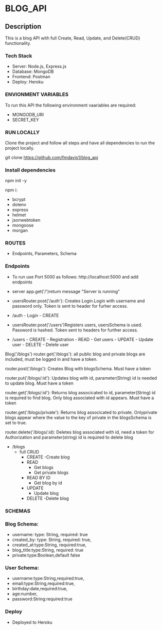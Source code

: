 # BLOG_API

## Description
This is a blog API with full Create, Read, Update, and Delete(CRUD) functionality. 

### Tech Stack

- Server: Node.js, Express.js
- Database: MongoDB
- Frontend: Postman
- Deploy: Heroku

### ENVIONMENT VARIABLES
To run this API the following environment vaariables are required:

- MONGODB_URI
- SECRET_KEY

### RUN LOCALLY
Clone the project and follow all steps and have all dependencies to run the project locally.

git clone https://github.com/fmdavis1/blog_api

### Install dependencies

 npm init -y

 npm i:

- bcrypt
- dotenv
- express
- helmet
- jsonwebtoken
- mongoose
- morgan

### ROUTES
- Endpoints, Parameters, Schema

### Endpoints

- To run use Port 5000 as follows: http://localhost:5000 and add endpoints

- server app.get('/')return message "Server is running"

- usersRouter.post('/auth'): Creates Login.Login with username and password only. Token is sent to header for furher access.
- /auth
        - Login
            - CREATE

- usersRouter.post('/users')Registers users, usersSchema is used. Password is hashed. Token sent to headers for further access.
- /users
        - CREATE
            - Registration
        - READ
            - Get users
        - UPDATE
            - Update user
        - DELETE
            - Delete user
        

Blog('/blogs')
router.get('/blogs'): all public blog and private blogs are included, must be logged in and have a token.

router.post('/blogs'): Creates Blog with blogsSchema. Must have a token

router.put('/blogs/:id'): Updates blog with id, parameter(String) id is needed to update blog. Must have a token

router.get('/blogs/:id'): Returns blog associcated to id, parameter(String) id is required to find blog. Only blog associated with id appears. Must have a token

router.get('/blogs/private'): Returns blog associcated to private. Onlyprivate blogs appear where the value to the key of private in the blogsSchema is set to true.

router.delete('/blogs/:id): Deletes blog associated with id, need a token for Authorization and parameter(string) id is required to delete blog


- /blogs
    - full CRUD
        - CREATE
            -Create blog
        - READ
            - Get blogs
            - Get private blogs
        - READ BY ID
            - Get blog by id
        - UPDATE
            - Update blog
        - DELETE
            -Delete blog

### SCHEMAS

###  Blog Schema:
- username: type: String, required: true
- created_by: type: String, required: true,
- created_at:type:String, required:true,
- blog_title:type:String, required: true
- private:type:Boolean,default false

### User Schema:
- username:type:String,required:true,
- email:type:String,required:true,
- birthday:date,required:true,
- age:number,
- password:String:required:true

### Deploy
- Deployed to Heroku